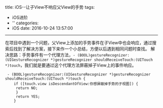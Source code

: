 title: iOS--让子View不响应父View的手势
tags:
  - iOS进阶
  - ''
categories:
  - iOS
date: 2016-10-24 13:57:00
---

在项目中遇到一个问题，父View上添加的手势事件在子View中也会响应，通过搜索后找到了解决方案，接下来作一个小总结，方便以后遇到相同问题时查找。
解决思路：手势事件有一个代理方法，`- (BOOL)gestureRecognizer:(UIGestureRecognizer *)gestureRecognizer shouldReceiveTouch:(UITouch *)touch`，我们就是要通过这个代理方法屏蔽掉子View上的事件响应。

```
 - (BOOL)gestureRecognizer:(UIGestureRecognizer *)gestureRecognizer shouldReceiveTouch:(UITouch *)touch {
    if ([touch.view isDescendantOfView:你想屏蔽掉手势的子视图]) {
     return NO;
     }
     return YES;
    } 
```


